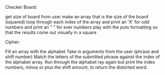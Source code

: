 
Checker Board:

get size of board from user
make an array that is the size of the board (squared)
loop through each index of the array and print an 'X' for odd numbers and print an " " for ever numbers
play with the puts formatting so that the results come out visually in a square

Cipher:

Fill an array with the alphabet
Take in arguments from the user (phrase and shift number)
Match the letters of the submitted phrase against the index of the alphabet array.
Run through the alphabet ray again but print the index numbers, minus or plus the shift amount, to return the distorted word.
